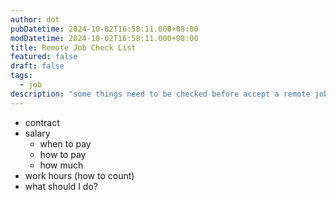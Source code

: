 ```yaml
---
author: dot
pubDatetime: 2024-10-02T16:58:11.000+08:00
modDatetime: 2024-10-02T16:58:11.000+08:00
title: Remote Job Check List
featured: false
draft: false
tags:
  - job
description: "some things need to be checked before accept a remote job"
---
```


- contract
- salary
  - when to pay
  - how to pay
  - how much
- work hours (how to count)
- what should I do?
